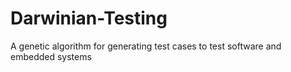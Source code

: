 # Darwinian-Testing
A genetic algorithm for generating test cases to test software and embedded systems
